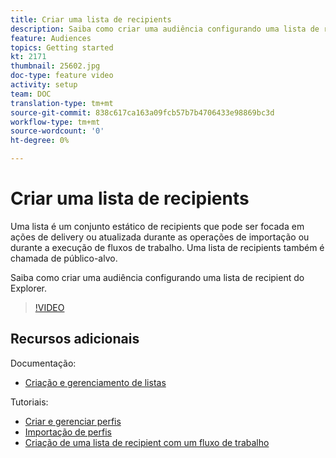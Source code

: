 ```yaml
---
title: Criar uma lista de recipients
description: Saiba como criar uma audiência configurando uma lista de recipient do Explorer.
feature: Audiences
topics: Getting started
kt: 2171
thumbnail: 25602.jpg
doc-type: feature video
activity: setup
team: DOC
translation-type: tm+mt
source-git-commit: 838c617ca163a09fcb57b7b4706433e98869bc3d
workflow-type: tm+mt
source-wordcount: '0'
ht-degree: 0%

---
```



# Criar uma lista de recipients

Uma lista é um conjunto estático de recipients que pode ser focada em ações de delivery ou atualizada durante as operações de importação ou durante a execução de fluxos de trabalho. Uma lista de recipients também é chamada de público-alvo.

Saiba como criar uma audiência configurando uma lista de recipient do Explorer.

>[!VIDEO](https://video.tv.adobe.com/v/25602/quality=12)

## Recursos adicionais

Documentação:

* [Criação e gerenciamento de listas](https://docs.adobe.com/content/help/pt-BR/campaign-classic/using/getting-started/profile-management/creating-and-managing-lists.html)

Tutoriais:

* [Criar e gerenciar perfis](/help/profile-management/create-and-manage-profiles.md)
* [Importação de perfis](/help/data-management/importing-profiles.md)
* [Criação de uma lista de recipient com um fluxo de trabalho](/help/profile-management/creating-a-list-of-recipients-with-a-workflow.md)
